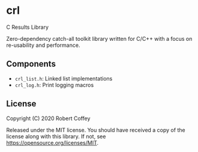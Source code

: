 # crl

C Results Library

Zero-dependency catch-all toolkit library written for C/C++ with a focus on
re-usability and performance.

## Components

- `crl_list.h`: Linked list implementations
- `crl_log.h`: Print logging macros

## License

Copyright (C) 2020 Robert Coffey

Released under the MIT license. You should have received a copy of the license
along with this library. If not, see <https://opensource.org/licenses/MIT>.
